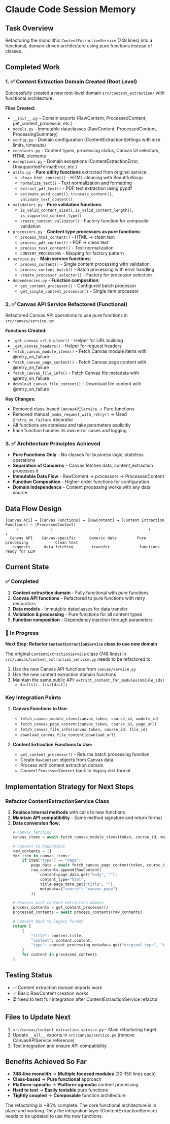 # Claude Code Session Memory

## Task Overview
Refactoring the monolithic `ContentExtractionService` (748 lines) into a functional, domain-driven architecture using pure functions instead of classes.

## Completed Work

### 1. ✅ Content Extraction Domain Created (Root Level)
Successfully created a new root-level domain `src/content_extraction/` with functional architecture:

**Files Created:**
- `__init__.py` - Domain exports (RawContent, ProcessedContent, get_content_processor, etc.)
- `models.py` - Immutable dataclasses (RawContent, ProcessedContent, ProcessingSummary)
- `config.py` - Domain configuration (ContentExtractionSettings with size limits, timeouts)
- `constants.py` - Content types, processing status, Canvas UI selectors, HTML elements
- `exceptions.py` - Domain exceptions (ContentExtractionError, UnsupportedFormatError, etc.)
- `utils.py` - **Pure utility functions** extracted from original service:
  - `clean_html_content()` - HTML cleaning with BeautifulSoup
  - `normalize_text()` - Text normalization and formatting
  - `extract_pdf_text()` - PDF text extraction using pypdf
  - `estimate_word_count()`, `truncate_content()`, `validate_text_content()`
- `validators.py` - **Pure validation functions**:
  - `is_valid_content_size()`, `is_valid_content_length()`, `is_supported_content_type()`
  - `create_content_validator()` - Factory function for composite validation
- `processors.py` - **Content type processors as pure functions**:
  - `process_html_content()` - HTML → clean text
  - `process_pdf_content()` - PDF → clean text
  - `process_text_content()` - Text normalization
  - `CONTENT_PROCESSORS` - Mapping for factory pattern
- `service.py` - **Main service functions**:
  - `process_content()` - Single content processing with validation
  - `process_content_batch()` - Batch processing with error handling
  - `create_processor_selector()` - Factory for processor selection
- `dependencies.py` - **Function composition**:
  - `get_content_processor()` - Configured batch processor
  - `get_single_content_processor()` - Single item processor

### 2. ✅ Canvas API Service Refactored (Functional)
Refactored Canvas API operations to use pure functions in `src/canvas/service.py`:

**Functions Created:**
- `_get_canvas_url_builder()` - Helper for URL building
- `_get_canvas_headers()` - Helper for request headers
- `fetch_canvas_module_items()` - Fetch Canvas module items with @retry_on_failure
- `fetch_canvas_page_content()` - Fetch Canvas page content with @retry_on_failure
- `fetch_canvas_file_info()` - Fetch Canvas file metadata with @retry_on_failure
- `download_canvas_file_content()` - Download file content with @retry_on_failure

**Key Changes:**
- Removed class-based `CanvasAPIService` → Pure functions
- Removed manual `_make_request_with_retry()` → Used `@retry_on_failure` decorator
- All functions are stateless and take parameters explicitly
- Each function handles its own error cases and logging

### 3. ✅ Architecture Principles Achieved
- **Pure Functions Only** - No classes for business logic, stateless operations
- **Separation of Concerns** - Canvas fetches data, content_extraction processes it
- **Immutable Data Flow** - RawContent → processors → ProcessedContent
- **Function Composition** - Higher-order functions for configuration
- **Domain Independence** - Content processing works with any data source

## Data Flow Design
```
[Canvas API] → [Canvas Functions] → [RawContent] → [Content Extraction Functions] → [ProcessedContent]
     ↓              ↓                    ↓                     ↓                           ↓
  Canvas API    Canvas-specific      Generic data         Pure processing            Clean text
   requests      data fetching        transfer             functions                 ready for LLM
```

## Current State

### ✅ Completed
1. **Content extraction domain** - Fully functional with pure functions
2. **Canvas API functions** - Refactored to pure functions with retry decorators
3. **Data models** - Immutable dataclasses for data transfer
4. **Validation & processing** - Pure functions for all content types
5. **Function composition** - Dependency injection through parameters

### 🚧 In Progress
**Next Step: Refactor `ContentExtractionService` class to use new domain**

The original `ContentExtractionService` class (748 lines) in `src/canvas/content_extraction_service.py` needs to be refactored to:
1. Use the new Canvas API functions from `canvas/service.py`
2. Use the new content extraction domain functions
3. Maintain the same public API: `extract_content_for_modules(module_ids) -> dict[str, list[dict]]`

### Key Integration Points
1. **Canvas Functions to Use:**
   - `fetch_canvas_module_items(canvas_token, course_id, module_id)`
   - `fetch_canvas_page_content(canvas_token, course_id, page_url)`
   - `fetch_canvas_file_info(canvas_token, course_id, file_id)`
   - `download_canvas_file_content(download_url)`

2. **Content Extraction Functions to Use:**
   - `get_content_processor()` - Returns batch processing function
   - Create `RawContent` objects from Canvas data
   - Process with content extraction domain
   - Convert `ProcessedContent` back to legacy dict format

## Implementation Strategy for Next Steps

### Refactor ContentExtractionService Class
1. **Replace internal methods** with calls to new functions
2. **Maintain API compatibility** - Same method signature and return format
3. **Data conversion flow:**
   ```python
   # Canvas fetching
   canvas_items = await fetch_canvas_module_items(token, course_id, module_id)

   # Convert to RawContent
   raw_contents = []
   for item in canvas_items:
       if item["type"] == "Page":
           page_data = await fetch_canvas_page_content(token, course_id, item["page_url"])
           raw_contents.append(RawContent(
               content=page_data.get("body", ""),
               content_type="html",
               title=page_data.get("title", ""),
               metadata={"source": "canvas_page"}
           ))

   # Process with content extraction domain
   process_contents = get_content_processor()
   processed_contents = await process_contents(raw_contents)

   # Convert back to legacy format
   return [
       {
           "title": content.title,
           "content": content.content,
           "type": content.processing_metadata.get("original_type", "text")
       }
       for content in processed_contents
   ]
   ```

## Testing Status
- ✅ Content extraction domain imports work
- ✅ Basic RawContent creation works
- ⏳ Need to test full integration after ContentExtractionService refactor

## Files to Update Next
1. `src/canvas/content_extraction_service.py` - Main refactoring target
2. Update `__all__` exports in `src/canvas/service.py` (remove CanvasAPIService reference)
3. Test integration and ensure API compatibility

## Benefits Achieved So Far
- **748-line monolith** → **Multiple focused modules** (30-150 lines each)
- **Class-based** → **Pure functional** approach
- **Platform-specific** → **Platform-agnostic** content processing
- **Hard to test** → **Easily testable** pure functions
- **Tightly coupled** → **Composable** function architecture

The refactoring is ~85% complete. The core functional architecture is in place and working. Only the integration layer (ContentExtractionService) needs to be updated to use the new functions.
